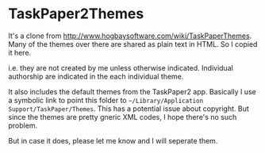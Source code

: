 # TaskPaper2Themes

It's a clone from <http://www.hogbaysoftware.com/wiki/TaskPaperThemes>. Many of the themes over there are shared as plain text in HTML. So I copied it here.

i.e. they are not created by me unless otherwise indicated. Individual authorship are indicated in the each individual theme.

It also includes the default themes from the TaskPaper2 app. Basically I use a symbolic link to point this folder to `~/Library/Application Support/TaskPaper/Themes`. This has a potential issue about copyright. But since the themes are pretty gneric XML codes, I hope there's no such problem.

But in case it does, please let me know and I will seperate them.
